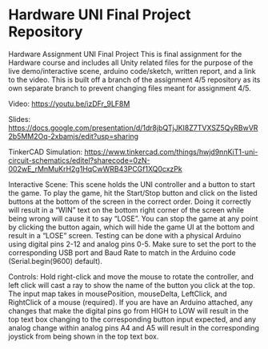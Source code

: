 # Hardware UNI Final Project Repository
Hardware Assignment UNI Final Project
This is final assignment for the Hardware course and includes all Unity related files for the purpose of the live demo/interactive scene, arduino code/sketch, written report, and a link to the video. This is built off a branch of the assignment 4/5 repository as its own separate branch to prevent changing files meant for assignment 4/5.


Video: https://youtu.be/izDFr_9LF8M

Slides: https://docs.google.com/presentation/d/1dr8jbQTjJKI8Z7TVXSZ5QyRBwVR2b5MM2Oq-2xbamjs/edit?usp=sharing

TinkerCAD Simulation: https://www.tinkercad.com/things/hwjd9nnKiT1-uni-circuit-schematics/editel?sharecode=0zN-002wE_rMnMuKrH2g1HqCwWRB43PCGf1XQ0cxzPk

Interactive Scene:
This scene holds the UNI controller and a button to start the game. To play the game, hit the Start/Stop button and click on the listed buttons at the bottom of the screen in the correct order. Doing it correctly will result in a “WIN” text on the bottom right corner of the screen while being wrong will cause it to say “LOSE”. You can stop the game at any point by clicking the button again, which will hide the game UI at the bottom and result in a “LOSE” screen. Testing can be done with a physical Arduino using digital pins 2-12 and analog pins 0-5. Make sure to set the port to the corresponding USB port and Baud Rate to match in the Arduino code (Serial.begin(9600) default).

Controls:
Hold right-click and move the mouse to rotate the controller, and left click will cast a ray to show the name of the button you click at the top. The input map takes in mousePosition, mouseDelta, LeftClick, and RightClick of a mouse (required). If you are have an Arduino attached, any changes that make the digital pins go from HIGH to LOW will result in the top text box changing to the corresponding button input expected, and any analog change within analog pins A4 and A5 will result in the corresponding joystick from being shown in the top text box.
